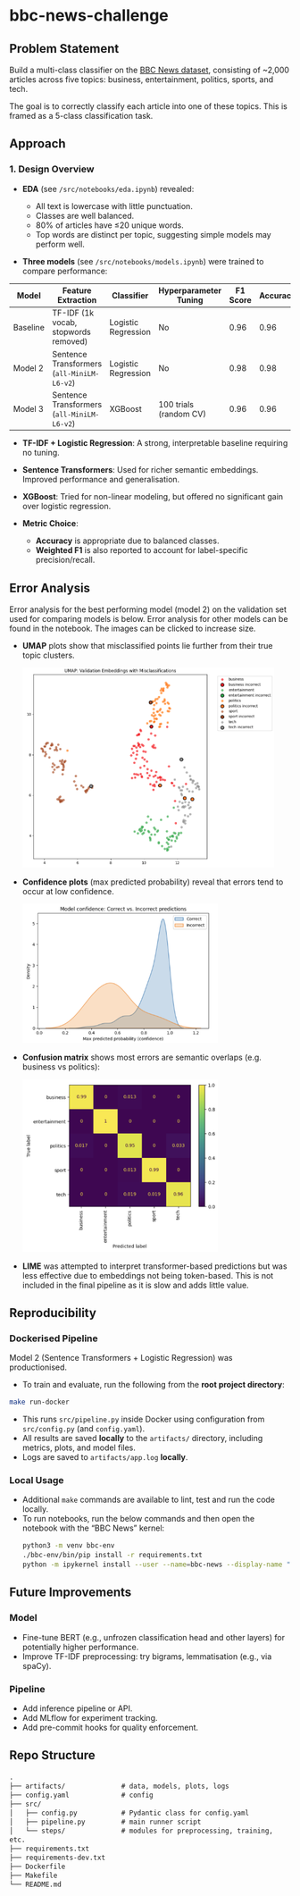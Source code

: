 # bbc-news-challenge

## Problem Statement

Build a multi-class classifier on the [BBC News dataset](https://huggingface.co/datasets/SetFit/bbc-news), consisting of ~2,000 articles across five topics: business, entertainment, politics, sports, and tech.

The goal is to correctly classify each article into one of these topics. This is framed as a 5-class classification task.


## Approach

### 1. Design Overview

- **EDA** (see `/src/notebooks/eda.ipynb`) revealed:
  - All text is lowercase with little punctuation.
  - Classes are well balanced.
  - 80% of articles have ≤20 unique words.
  - Top words are distinct per topic, suggesting simple models may perform well.

- **Three models** (see `/src/notebooks/models.ipynb`) were trained to compare performance:
  
| Model     | Feature Extraction      | Classifier           | Hyperparameter Tuning         | F1 Score | Accuracy |
|-----------|--------------------------|-----------------------|-------------------------------|----------|----------|
| Baseline  | TF-IDF (1k vocab, stopwords removed) | Logistic Regression   | No                            | 0.96     | 0.96     |
| Model 2   | Sentence Transformers (`all-MiniLM-L6-v2`) | Logistic Regression   | No                            | 0.98     | 0.98     |
| Model 3   | Sentence Transformers (`all-MiniLM-L6-v2`)   | XGBoost               | 100 trials (random CV)        | 0.96     | 0.96     |


- **TF-IDF + Logistic Regression**: A strong, interpretable baseline requiring no tuning.
- **Sentence Transformers**: Used for richer semantic embeddings. Improved performance and generalisation.
- **XGBoost**: Tried for non-linear modeling, but offered no significant gain over logistic regression.

- **Metric Choice**:
  - **Accuracy** is appropriate due to balanced classes.
  - **Weighted F1** is also reported to account for label-specific precision/recall.

## Error Analysis

Error analysis for the best performing model (model 2) on the validation set used for comparing models is below. Error analysis for other models can be found in the notebook. The images can be clicked to increase size.

- **UMAP** plots show that misclassified points lie further from their true topic clusters.

    <img src="src/notebooks/umap_model2_val.png" width="450"/>

- **Confidence plots** (max predicted probability) reveal that errors tend to occur at low confidence.

    <img src="src/notebooks/confidence_distribution_model2_val.png" width="350"/>

- **Confusion matrix** shows most errors are semantic overlaps (e.g. business vs politics):

    <img src="src/notebooks/confusion_matrix_model2_val.png" width="350"/>

- **LIME** was attempted to interpret transformer-based predictions but was less effective due to embeddings not being token-based. This is not included in the final pipeline as it is slow and adds little value.

## Reproducibility

### Dockerised Pipeline

Model 2 (Sentence Transformers + Logistic Regression) was productionised.

- To train and evaluate, run the following from the **root project directory**:

```bash
make run-docker
```
- This runs `src/pipeline.py` inside Docker using configuration from `src/config.py` (and `config.yaml`).
- All results are saved **locally** to the `artifacts/` directory, including metrics, plots, and model files.
- Logs are saved to `artifacts/app.log` **locally**.

### Local Usage
- Additional `make` commands are available to lint, test and run the code locally.
- To run notebooks, run the below commands and then open the notebook with the “BBC News” kernel:
    ```bash
    python3 -m venv bbc-env
	./bbc-env/bin/pip install -r requirements.txt
    python -m ipykernel install --user --name=bbc-news --display-name "BBC News"
    ```

## Future Improvements

### Model
- Fine-tune BERT (e.g., unfrozen classification head and other layers) for potentially higher performance.
- Improve TF-IDF preprocessing: try bigrams, lemmatisation (e.g., via spaCy).

### Pipeline
- Add inference pipeline or API.
- Add MLflow for experiment tracking.
- Add pre-commit hooks for quality enforcement.

## Repo Structure

```
.
├── artifacts/              # data, models, plots, logs
├── config.yaml             # config
├── src/
│   ├── config.py           # Pydantic class for config.yaml
│   ├── pipeline.py         # main runner script
│   └── steps/              # modules for preprocessing, training, etc.
├── requirements.txt
├── requirements-dev.txt
├── Dockerfile
├── Makefile
└── README.md
```
